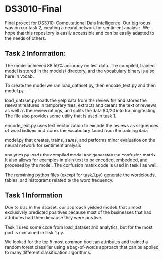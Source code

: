 # DS3010-Final
Final project for DS3010: Computational Data Intelligence. Our big focus was on our task 2, creating a neural network for sentiment analysis. We hope that this repository is easily accessible and can be easily adapted to the needs of others.

## Task 2 Information:

The model achieved 88.59% accuracy on test data. The compiled, trained model is stored in the models/ directory, and the vocabulary binary is also here in vocab. 

To create the model we ran load_dataset.py, then encode_text.py and then model.py.

load_dataset.py loads the yelp data from the review file and stores the relevant features in temporary files, extracts and cleans the text of reviews as well as the review ratings, and splits the data 80/20 into training/testing. The file also provides some utility that is used in task 1.

encode_text.py uses text vectorization to encode the reviews as sequences of word indices and stores the vocabulary found from the training data

model.py that creates, trains, saves, and performs minor evaluation on the neural network for sentiment analysis

analytics.py loads the compiled model and generates the confusion matrix. It also allows for examples in plain text to be encoded, embedded, and procesed by the model. The confusion matrix code is used in task 1 as well.

The remaining python files (except for task_1.py) generate the wordclouds, tables, and histograms related to the word frequency.

## Task 1 Information

Due to bias in the dataset, our approach yielded models that almost exclusively predicted positives because most of the businesses that had attributes had them because they were positive.

Task 1 used some code from load_dataset and analytics, but for the most part is contained in task_1.py.

We looked for the top 5 most common boolean attributes and trained a random forest classifier using a bag-of-words approach that can be applied to many different classification algorithms. 
